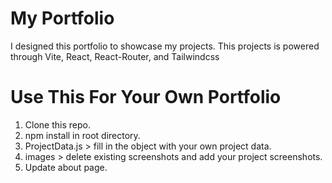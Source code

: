 # My Portfolio
  I designed this portfolio to showcase my projects.
  This projects is powered through Vite, React, React-Router, and Tailwindcss
  
# Use This For Your Own Portfolio
  1. Clone this repo.
  2. npm install in root directory.
  3. ProjectData.js > fill in the object with your own project data.
  4. images > delete existing screenshots and add your project screenshots.
  5. Update about page.
  
